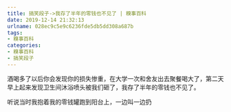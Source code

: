 ```yaml
---
title: 搞笑段子->我存了半年的零钱也不见了 | 糗事百科
date: 2019-12-14 21:32:13
urlname: 028ec9c5e9c6236fde5db5dd308a687b
tags: 
- 糗事百科
categories:
- 糗事百科
- 搞笑段子
---
```

酒喝多了以后你会发现你的损失惨重，在大学一次和舍友出去聚餐喝大了，第二天早上起来发现卫生间沐浴喷头被我们砸了，我存了半年的零钱也不见了。

听说当时我抱着我的零钱罐跑到阳台上，一边叫一边扔


